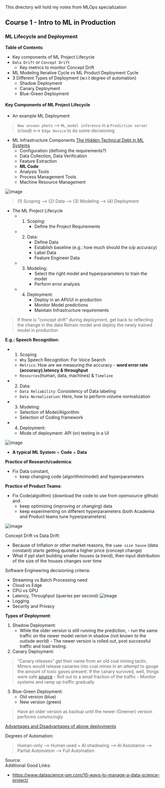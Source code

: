 This directory will hold my notes from MLOps specialization

## Course 1 - Intro to ML in Production

### ML Lifecycle and Deployment 

**Table of Contents**: <br> 
- Key components of ML Project Lifecycle
- `Data Drift` or `Concept Drift`
    - Key metrics to monitor Concept Drift
- ML Modeling Iterative Cycle vs ML Product Deployment Cycle
- 3 Different Types of Deployment (w.r.t degree of automation)
    - Shadow Deployment
    - Canary Deployment
    - Blue-Green Deployment

#### Key Components of ML Project Lifecycle
- An example ML Deployment 
> `New unseen photo` --> `ML_model inference` in a `Prediction server` (cloud) <--> `Edge Device` to do some decisioning

- ML Infrastructure Components [The Hidden Technical Debt in ML Systems](https://proceedings.neurips.cc/paper/2015/file/86df7dcfd896fcaf2674f757a2463eba-Paper.pdf)
    - Configuration (defining the requirements?)
    - Data Collection, Data Verification
    - Feature Extraction
    - **ML Code**
    - Analysis Tools
    - Process Management Tools
    - Machine Resource Management  

![image](https://user-images.githubusercontent.com/24909551/157711630-6ba1b021-1957-40e9-b06b-33349499fbcc.png)


> (1) Scoping --> (2) Data --> (3) Modeling --> (4) Deployment
- The ML Project Lifecycle   
   - 1. Scoping: 
         - Define the Project Requirements
   - 2. Data:
         - Define Data
         - Establish baseline (e.g.: how much should the o/p accuracy)
         - Label Data
         - Feature Engineer Data
   - 3. Modeling:
         - Select the right model and hyperparameters to train the model
         - Perform error analysis
   - 4. Deployment:
         - Deploy in an API/UI in production
         - Monitor Model predictions
         - Maintain Infrastructure requirements

> If there is "concept drift" during deployment, get back to reflecting the change in the data
> Retrain model and deploy the newly trained model in production

**E.g.: Speech Recognition**: <br>
- 1. Scoping
    - `Why` Speech Recognition: For Voice Search 
    - `Metrics`: How are we measuring the accuracy - **word error rate (accuracy)**,**latency & throughput**
    - `Resources`(human, data, machines) & `Timeline`
- 2. Data:
    - `Data Reliability`: Consistency of Data labeling
    - `Data Normalization`: Here, how to perform volume normalization    
- 3. Modeling:
    - Selection of Model/Algorithm
    - Selection of Coding framework 
- 4. Deployment:
    - Mode of deployment: API (or) testing in a UI

![image](https://user-images.githubusercontent.com/24909551/157716379-a75a72d6-8f58-47ba-b661-a412163b0574.png)


- **A typical ML System** = **Code** + **Data**

**Practice of Research/cademica**: <br>
- Fix Data constant, 
    - keep changing code (algorithm/model) and hyperparameters 

**Practice of Product Teams**: <br>
- Fix Code(algoithm) (download the code to use from opensource github) and 
    - keep optimizing (improving or changing) data 
    - keep experimenting on different hyperparameters
(both Academia and Product teams tune hyperparameters)

![image](https://user-images.githubusercontent.com/24909551/157716001-b427dddc-8c07-4925-badd-9f9bca284085.png)


Concept Drift vs Data Drift: 
- Because of Inflation or other market reasons, the `same size house` (data constant) starts getting quoted a higher price (concept change)
- What if ppl start building smaller houses (a trend), then input distribution of the size of the houses changes over time


Software Engineering decisioning criteria:
- Streaming vs Batch Processing need
- Cloud vs Edge 
- CPU vs GPU
- Latency, Throughput (queries per second) 
![image](https://user-images.githubusercontent.com/24909551/157718684-06ea57ad-9e1b-4b8d-9787-891b47c35dfd.png)
- Logging
- Security and Privacy

**Types of Deployment**: <br>
1. Shadow Deployment: 
    - While the older version is still running the prediction, 
          - run the same traffic on the newer model verion in shadow (not known to the outisde world)
          - The newer version is rolled out, post successful traffic and load testing.  
2. Canary Deployment: 
> “Canary releases” get their name from an old coal mining tactic. Miners would release canaries into coal mines in an attempt to gauge the amount of toxic gases present. If the canary survived, well, things were safe
> [source](https://launchdarkly.com/blog/what-is-a-canary-release/#:~:text=%E2%80%9CCanary%20releases%E2%80%9D%20get%20their%20name,%2C%20well%2C%20things%20were%20safe.)
    - Roll out to a small fraction of the traffic
    - Monitor systems and ramp up traffic gradually

3. Blue-Green Deployment: 
    - Old version (blue)
    - New version (green)
> Have an older version as backup until the newer (Greener) version performs convincingly 

[Advantages and Disadvantages of above deployments](https://www.opsmx.com/blog/advanced-deployment-strategies-devops-methodology/)

Degrees of Automation: <br>
> Human-only --> Human used + AI shadowing --> AI Assistance --> Partial Automation --> Full Automation

Source: <br>
Additional Good Links: <br>
- https://www.datascience-pm.com/10-ways-to-manage-a-data-science-project/
